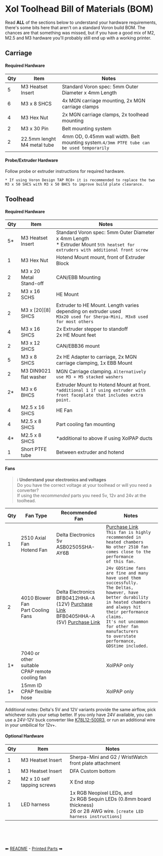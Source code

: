 # Xol Toolhead Bill of Materials (BOM)
Read **ALL** of the sections below to understand your hardware requirements, there's some bits here that aren't on a standard Voron build BOM.
The chances are that something was missed, but if you have a good mix of M2, M2.5 and M3 hardware you'll probably still end up with a working printer.

## Carriage

#### Required Hardware
| Qty | Item                        | Notes                                                                                     |
| --- | --------------------------- | ----------------------------------------------------------------------------------------- |
| 5   | M3 Heatset Insert           | Standard Voron spec: 5mm Outer Diameter x 4mm Length                                      |
| 6   | M3 x 8 SHCS                 | 4x MGN carriage mounting, 2x MGN carriage clamps                                          |
| 4   | M3 Hex Nut                  | 2x MGN carriage clamps, 2x toolhead mounting                                              |
| 2   | M3 x 30 Pin                 | Belt mounting system                                                                      |
| 2   | 22.5mm lenght M4 metal tube | 4mm OD, 0.45mm wall width. Belt mounting system.`4/3mm PTFE tube can be used temporarily` |

#### Probe/Extruder Hardware
Follow probe or extruder instructions for required hardware.

`* If using Voron Design TAP RC8+ it is recommended to replace the two M3 x 50 SHCS with M3 x 50 BHCS to improve build plate clearance.`

## Toolhead

#### Required Hardware
| Qty | Item                    | Notes                                                                                                                               |
| --- | ----------------------- | ----------------------------------------------------------------------------------------------------------------------------------- |
| 5*  | M3 Heatset Insert       | Standard Voron spec: 5mm Outer Diameter x 4mm Length <br/> * Extruder Mount `5th heatset for extruders with additional front screw` |
| 1   | M3 Hex Nut              | Hotend Mount mount, front of Extruder Block                                                                                         |
| 2   | M3 x 20 Metal Stand-off | CAN/EBB Mounting                                                                                                                    |
| 2   | M3 x 16 SCHS            | HE Mount                                                                                                                            |
| 2   | M3 x [20][8] SHCS       | Extruder to HE Mount. Length varies depending on extruder used <br/> `M3x20 used for Sherpa-Mini, M3x8 used for most others`        |
| 4   | M3 x 16 SHCS            | 2x Extruder stepper to standoff <br/> 2x HE Mount feet                                                                              |
| 2   | M3 x 12 SHCS            | CAN/EBB36 mount                                                                                                                     |
| 5   | M3 x 8 SHCS             | 2x HE Adapter to carriage, 2x MGN carriage clamping, 1x EBB Mount                                                                   |
| 2   | M3 DIN9021 flat washer  | MGN Carriage clamping. `Alternatively use M3 + M5 stacked washers`                                                                  |
| 2*  | M3 x 6 BHCS             | Extruder Mount to Hotend Mount at front. `*additional 1 if using extruder with front faceplate that includes extra point.`          |
| 4   | M2.5 x 16 SHCS          | HE Fan <br/>                                                                                                                        |
| 4   | M2.5 x 8 SHCS           | Part cooling fan mounting                                                                                                           |
| 4*  | M2.5 x 8 SHCS           | *additional to above if using XolPAP ducts                                                                                          |
| 1   | Short PTFE tube         | Between extruder and hotend                                                                                                         |

#### Fans
> :information_source: **Understand your electronics and voltages** <br/>
> Do you have the correct voltage at your toolhead or will you need a converter?<br/>
> If using the _recommended_ parts you need 5v, 12v and 24v at the toolhead.

| Qty | Fan Type                                       | Recommended Fan                                                                                                                                                                                                                                                                                       | Notes                                                                                                                                                                                                                                                                                      |
| --- | ---------------------------------------------- | ----------------------------------------------------------------------------------------------------------------------------------------------------------------------------------------------------------------------------------------------------------------------------------------------------- | ------------------------------------------------------------------------------------------------------------------------------------------------------------------------------------------------------------------------------------------------------------------------------------------ |
| 1   | 2510 Axial Fan <br/> Hotend Fan                | Delta Electronics 5v <br/> ASB02505SHA-AY6B                                                                                                                                                                                                                                                           | <a href="https://www.digikey.com/en/products/detail/delta-electronics/ASB02505SHA-AY6B/7491489">Purchase Link</a> <br/> `This fan is highly recommended in heated chambers`<br/>`No other 2510 fan comes close to the performance`<br/>`of this fan.`                                      |
| 2   | 4010 Blower Fan <br/> Part Cooling Fans        | Delta Electronics <br/> BFB0412HHA-A (12V) <a href="https://www.digikey.com/en/products/detail/delta-electronics/BFB0412HHA-A/2560487">Purchase Link</a> <br/> BFB0405HHA-A (5V)  <a href="https://www.digikey.com/en/products/detail/delta-electronics/BFB0405HHA-A/1014444">Purchase Link</a> <br/> | `24v GDStime fans are fine and many have used them successfully.`<br/>`The Deltas, however, have better durability`<br/>`in heated chambers and always hit their performance claims.`<br/>`It's not uncommon for other fan manufacturers`<br/>`to overstate performance, GDStime included.` |
| 1*  | 7040 or other suitable CPAP remote cooling fan |                                                                                                                                                                                                                                                                                                       | XolPAP only                                                                                                                                                                                                                                                                                |
| 1*  | 15mm ID CPAP flexible hose                     |                                                                                                                                                                                                                                                                                                       | XolPAP only                                                                                                                                                                                                                                                                                |

Additional notes: Delta's 5V and 12V variants provide the same airflow, pick whichever suits your setup better. If you only have 24V available, you can use a 24V-12V buck converter like [K78L12-500R3](https://www.digikey.com/en/products/detail/mornsun-america-llc/K78L12-500R3/16784476), or run an additional wire in your umbilical for 12v+.

#### Optional Hardware
| Qty | Item                        | Notes                                                                                                                                   |
| --- | --------------------------- | --------------------------------------------------------------------------------------------------------------------------------------- |
| 1   | M3 Heatset Insert           | Sherpa-Mini and G2 / WristWatch front plate attachment                                                                                  |
| 1   | M3 Heatset Insert           | DFA Custom bottom                                                                                                                       |
| 2   | M2 x 10 self tapping screws | X End stop                                                                                                                              |
| 1   | LED harness                 | 1x RGB Neopixel LEDs, and <br/> 2x RGB Sequin LEDs (0.8mm board thickness) <br/> 26 or 28 AWG wire. `[create LED harness instructions]` |

<br/><br/><br/><br/>
⬅ [README](README.md) - [Printed Parts](printing.md) ➡

